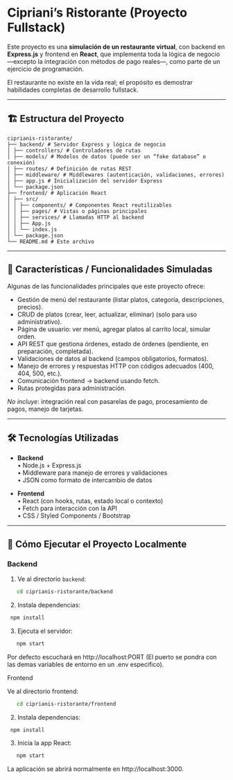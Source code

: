 # Cipriani’s Ristorante (Proyecto Fullstack)

Este proyecto es una **simulación de un restaurante virtual**, con backend en **Express.js** y frontend en **React**, que implementa toda la lógica de negocio —excepto la integración con métodos de pago reales—, como parte de un ejercicio de programación.  

El restaurante no existe en la vida real; el propósito es demostrar habilidades completas de desarrollo fullstack.

---

## 🏗️ Estructura del Proyecto

```
ciprianis-ristorante/
├── backend/ # Servidor Express y lógica de negocio
│ ├── controllers/ # Controladores de rutas
│ ├── models/ # Modelos de datos (puede ser un “fake database” o conexión)
│ ├── routes/ # Definición de rutas REST
│ ├── middleware/ # Middlewares (autenticación, validaciones, errores)
│ ├── app.js # Inicialización del servidor Express
│ └── package.json
├── frontend/ # Aplicación React
│ ├── src/
│ │ ├── components/ # Componentes React reutilizables
│ │ ├── pages/ # Vistas o páginas principales
│ │ ├── services/ # Llamadas HTTP al backend
│ │ ├── App.js
│ │ └── index.js
│ └── package.json
└── README.md # Este archivo
```

---

## 🎯 Características / Funcionalidades Simuladas

Algunas de las funcionalidades principales que este proyecto ofrece:

- Gestión de menú del restaurante (listar platos, categoría, descripciones, precios).  
- CRUD de platos (crear, leer, actualizar, eliminar) (solo para uso administrativo).  
- Página de usuario: ver menú, agregar platos al carrito local, simular orden.  
- API REST que gestiona órdenes, estado de órdenes (pendiente, en preparación, completada).  
- Validaciones de datos al backend (campos obligatorios, formatos).  
- Manejo de errores y respuestas HTTP con códigos adecuados (400, 404, 500, etc.).  
- Comunicación frontend → backend usando fetch.
- Rutas protegidas para administración.  

*No incluye*: integración real con pasarelas de pago, procesamiento de pagos, manejo de tarjetas.

---

## 🛠 Tecnologías Utilizadas

- **Backend**  
  • Node.js + Express.js  
  • Middleware para manejo de errores y validaciones  
  • JSON como formato de intercambio de datos  

- **Frontend**  
  • React (con hooks, rutas, estado local o contexto)  
  • Fetch para interacción con la API  
  • CSS / Styled Components / Bootstrap 

---

## 📌 Cómo Ejecutar el Proyecto Localmente

### Backend

1. Ve al directorio `backend`:

```bash
   cd ciprianis-ristorante/backend
```
2. Instala dependencias:
```bash
 npm install
```
3. Ejecuta el servidor:
```bash
   npm start
```
Por defecto escuchará en http://localhost:PORT (El puerto se pondra con las demas variables de entorno en un .env especifico).


Frontend

Ve al directorio frontend:
```bash
   cd ciprianis-ristorante/frontend
```
2. Instala dependencias:
```bash
 npm install
```
3. Inicia la app React:
```bash
   npm start
```
La aplicación se abrirá normalmente en http://localhost:3000.
